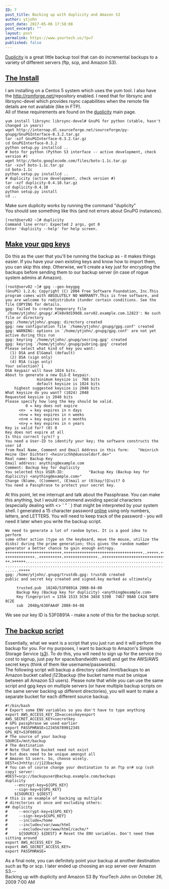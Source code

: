 ```yaml
---
ID: 7
post_title: Backing up with duplicity and Amazon S3
author: ytjohn
post_date: 2017-05-06 17:58:08
post_excerpt: ""
layout: post
permalink: https://www.yourtech.us/?p=7
published: false
---
```

[Duplicity] is a great little backup tool that can do incremental
backups to a variety of different servers (ftp, scp, and Amazon S3).   

  

[The Install]
---------------

I am installing on a Centos 5 system which uses the yum tool. I also
have the <http://rpmforge.net/>repository enabled. I need that for
librsync and librsync-devel which provides rsync capabilities when the
remote file details are not available (like in FTP).   
All of these requirements are found on the [duplicity][Duplicity] main
page.   

    yum install librsync librsync-devel# GnuPG for python (stable, hasn't changed in years)
    wget http://internap.dl.sourceforge.net/sourceforge/py-gnupg/GnuPGInterface-0.3.2.tar.gz
    tar -xzf GnuPGInterface-0.3.2.tar.gz
    cd GnuPGInterface-0.3.2
    python setup.py installcd ..
    # boto for python (Python S3 interface -- active development, check version #)
    wget http://boto.googlecode.com/files/boto-1.1c.tar.gz
    tar -xzvf boto-1.1c.tar.gz
    cd boto-1.1c
    python setup.py installcd ..
    # duplicity (active development, check version #)
    tar -xzf duplicity-0.4.10.tar.gz 
    cd duplicity-0.4.10
    python setup.py install
    cd ..

Make sure duplicity works by running the command "duplicity"   
You should see something like this (and not errors about GnuPG
instances).   

    [root@serv02 ~]# duplicity 
    Command line error: Expected 2 args, got 0
    Enter 'duplicity --help' for help screen.

  

[Make your gpg keys][The Install]
---------------------------------

Do this as the user that you'll be running the backup as - it makes
things easier. If you have your own existing keys and know how to import
them, you can skip this step. Otherwise, we'll create a key just for
encrypting the backups before sending them to our backup server (in case
of rogue system admins at Amazon).   

    [root@serv02 ~]# gpg --gen-keygpg 
    (GnuPG) 1.2.6; Copyright (C) 2004 Free Software Foundation, Inc.This program comes with ABSOLUTELY NO WARRANTY.This is free software, and you are welcome to redistribute itunder certain conditions. See the file COPYING for details.
    gpg: failed to create temporary file `/home/ytjohn/.gnupg/.#lk0x9d199d8.serv02.example.com.12823': No such file or directory
    gpg: /home/ytjohn/.gnupg: directory created
    gpg: new configuration file `/home/ytjohn/.gnupg/gpg.conf' created
    gpg: WARNING: options in `/home/ytjohn/.gnupg/gpg.conf' are not yet active during this run
    gpg: keyring `/home/ytjohn/.gnupg/secring.gpg' created
    gpg: keyring `/home/ytjohn/.gnupg/pubring.gpg' created
    Please select what kind of key you want: 
      (1) DSA and ElGamal (default) 
      (2) DSA (sign only) 
      (4) RSA (sign only)
    Your selection? 1
    DSA keypair will have 1024 bits.
    About to generate a new ELG-E keypair.
                  minimum keysize is  768 bits
                  default keysize is 1024 bits
        highest suggested keysize is 2048 bits
    What keysize do you want? (1024) 2048
    Requested keysize is 2048 bits
    Please specify how long the key should be valid.
             0 = key does not expire
          <n>  = key expires in n days
          <n>w = key expires in n weeks
          <n>m = key expires in n months
          <n>y = key expires in n years
    Key is valid for? (0) 0
    Key does not expire at all
    Is this correct (y/n)? y                        
    You need a User-ID to identify your key; the software constructs the user id
    from Real Name, Comment and Email Address in this form:    "Heinrich Heine (Der Dichter) <heinrichh@duesseldorf.de>"
    Real name: Backup Key
    Email address: anything@example.com
    Comment: Backup key for duplicity  
    You selected this USER-ID:           "Backup Key (Backup key for duplicity) <anything@example.com>"
    Change (N)ame, (C)omment, (E)mail or (O)kay/(Q)uit? O
    You need a Passphrase to protect your secret key.    
    
At this point, let me interrupt and talk about the Passphrase. You can
make this anything, but I would recommend avoiding special characters
(especially dealing with <> ' "  ` ) that might be interpreted by
your system shell. I generated a 15 character password [online] using
only numbers, letters, and LETTERS. You will need to keep track of the
password - you will need it later when you write the backup script.   

    We need to generate a lot of random bytes. It is a good idea to perform
    some other action (type on the keyboard, move the mouse, utilize the
    disks) during the prime generation; this gives the random number
    generator a better chance to gain enough entropy.
    +++++++++++++++++++++++++.+++++++++++++++++++++++++++++++++++..+++++.++
    +++++++++++++..++++++++++.+++++++++++++++..++++++++++++++++++++++++++++
    ++.>+++++..............................................................
    .......................................................................
    ......+++++
    gpg: /home/ytjohn/.gnupg/trustdb.gpg: trustdb created
    public and secret key created and signed.key marked as ultimately 
    
         trusted.pub  1024D/53F0891A 2008-04-08 
         Backup Key (Backup key for duplicity) <anything@example.com>
         Key fingerprint = 135A 1533 5C94 3A58 5398  7467 98A0 C424 5BF0 8C2E
         sub  2048g/630FAA4F 2008-04-08

We see our key ID is 53F0891A - make a note of this for the backup
script.   

  

[The backup script][The Install]
--------------------------------

Essentially, what we want is a script that you just run and it will
perform the backup for you. For my purposes, I want to backup to
Amazon's Simple Storage Service ([s3]). To do this, you will need to
sign up for the service (no cost to signup, just pay for space/bandwidth
used) and get the AWS/AWS secret keys (think of them like
username/passwords).   
The following script will backup a directory called /mnt/backups to an
Amazon bucket called j123backup (the bucket name must be unique between
all Amazon S3 users). Please note that while you can use the same script
and gpg keys on multiple servers (or have multiple backup scripts on the
same server backing up different directories), you will want to make a
separate bucket for each different source backup.   

    #!/bin/bash
    # Export some ENV variables so you don't have to type anything
    export AWS_ACCESS_KEY_ID=accesskeyexport AWS_SECRET_ACCESS_KEY=secretkey
    # GPG passphrase we used earlier
    export PASSPHRASE=123456789012345
    GPG_KEY=53F0891A
    # The source of your backup
    SOURCE=/mnt/backup
    # The destination
    # Note that the bucket need not exist
    # but does need to be unique amongst all
    # Amazon S3 users. So, choose wisely. 
    DEST=s3+http://j123backup
    # You can of course change your destination to an ftp or# scp (ssh copy) server:
    #DEST=scp://backupuser@backup.example.com/backups
    duplicity 
        --encrypt-key=${GPG_KEY} 
        --sign-key=${GPG_KEY} 
        ${SOURCE} ${DEST} 
    # this is an example of backing up multiple 
    # directories at once and excluding others:
    ## duplicity 
    #     --encrypt-key=${GPG_KEY} 
    #     --sign-key=${GPG_KEY} 
    #     --include=/home 
    #     --include=/var/www/html 
    #     --exclude=/var/www/html/cache/* 
    #     ${SOURCE} ${DEST} # Reset the ENV variables. Don't need them sitting around
    export AWS_ACCESS_KEY_ID=
    export AWS_SECRET_ACCESS_KEY=
    export PASSPHRASE=

As a final note, you can definitely point your backup at another
destination such as ftp or scp. I later ended up choosing an scp server
over Amazon S3.--  
Backing up with duplicity and Amazon S3 By YourTech John on October 26,
2009 7:00 AM

  [Duplicity]: http://duplicity.nongnu.org/
    "http://duplicity.nongnu.org/"
  [The Install]: http://www.yourtech.us/2009/10/editor-content.html?cs=utf-8
  [online]: http://www.freepasswordgenerator.com/
    "http://www.freepasswordgenerator.com/"
  [s3]: http://s3.amazonaws.com/ "http://s3.amazonaws.com/"